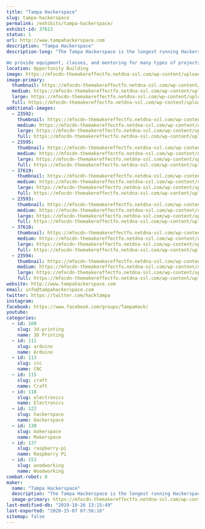 ```yaml
---
title: "Tampa Hackerspace"
slug: tampa-hackerspace
permalink: /exhibits/tampa-hackerspace/
exhibit-id: 37613
status: 1
url: http://www.tampahackerspace.com
description: "Tampa Hackerspace"
description-long: "The Tampa Hackerspace is the longest running Hackerspace/Makerspace in the Greater Tampa Bay Area.  We have a vast array of tools including but not limited to: 3D Printers, Laser Cutters, 4x8 Shopbot, Machine Shop, Wood Shop and more, so please come check out our booth and talk to our members!  

We provide equipment, classes, and mentoring for many types of projects. Some of the projects our members work on: aquaponics, robotics, Arduino, Raspberry Pi, Internet of Things (IoT), electronics, ham / amateur radio, wearable electronics, home automation, microcontrollers, quadcopters, satellites, metal machining, Bitcoin and other alternate exchanges, computer security, photography, sewing, remote controlled aircraft, LED lighting, cosplay, steampunk, video and arcade gaming, 3D printing, art, etc."
location: Opportunity Building
image: https://mfocdn-themakereffectfo.netdna-ssl.com/wp-content/uploads/2017/10/Tampa-Hackerspace-2048-Transparent-border-1024x1024.png
image-primary:
  thumbnail: https://mfocdn-themakereffectfo.netdna-ssl.com/wp-content/uploads/2017/10/Tampa-Hackerspace-2048-Transparent-border-150x150.png
  medium: https://mfocdn-themakereffectfo.netdna-ssl.com/wp-content/uploads/2017/10/Tampa-Hackerspace-2048-Transparent-border-300x300.png
  large: https://mfocdn-themakereffectfo.netdna-ssl.com/wp-content/uploads/2017/10/Tampa-Hackerspace-2048-Transparent-border-1024x1024.png
  full: https://mfocdn-themakereffectfo.netdna-ssl.com/wp-content/uploads/2017/10/Tampa-Hackerspace-2048-Transparent-border.png
additional-images:
  - 23592:
    thumbnail: https://mfocdn-themakereffectfo.netdna-ssl.com/wp-content/uploads/2017/10/IMG_20151010_163100-150x150.jpg
    medium: https://mfocdn-themakereffectfo.netdna-ssl.com/wp-content/uploads/2017/10/IMG_20151010_163100-300x225.jpg
    large: https://mfocdn-themakereffectfo.netdna-ssl.com/wp-content/uploads/2017/10/IMG_20151010_163100-1024x768.jpg
    full: https://mfocdn-themakereffectfo.netdna-ssl.com/wp-content/uploads/2017/10/IMG_20151010_163100.jpg
  - 23595:
    thumbnail: https://mfocdn-themakereffectfo.netdna-ssl.com/wp-content/uploads/2017/10/IMG_20151010_162925-150x150.jpg
    medium: https://mfocdn-themakereffectfo.netdna-ssl.com/wp-content/uploads/2017/10/IMG_20151010_162925-225x300.jpg
    large: https://mfocdn-themakereffectfo.netdna-ssl.com/wp-content/uploads/2017/10/IMG_20151010_162925-768x1024.jpg
    full: https://mfocdn-themakereffectfo.netdna-ssl.com/wp-content/uploads/2017/10/IMG_20151010_162925.jpg
  - 37619:
    thumbnail: https://mfocdn-themakereffectfo.netdna-ssl.com/wp-content/uploads/2019/09/IMG_20190206_212945-150x150.jpg
    medium: https://mfocdn-themakereffectfo.netdna-ssl.com/wp-content/uploads/2019/09/IMG_20190206_212945-300x225.jpg
    large: https://mfocdn-themakereffectfo.netdna-ssl.com/wp-content/uploads/2019/09/IMG_20190206_212945-1024x768.jpg
    full: https://mfocdn-themakereffectfo.netdna-ssl.com/wp-content/uploads/2019/09/IMG_20190206_212945.jpg
  - 23593:
    thumbnail: https://mfocdn-themakereffectfo.netdna-ssl.com/wp-content/uploads/2017/10/IMG_20141104_204151-150x150.jpg
    medium: https://mfocdn-themakereffectfo.netdna-ssl.com/wp-content/uploads/2017/10/IMG_20141104_204151-300x225.jpg
    large: https://mfocdn-themakereffectfo.netdna-ssl.com/wp-content/uploads/2017/10/IMG_20141104_204151-1024x768.jpg
    full: https://mfocdn-themakereffectfo.netdna-ssl.com/wp-content/uploads/2017/10/IMG_20141104_204151.jpg
  - 37618:
    thumbnail: https://mfocdn-themakereffectfo.netdna-ssl.com/wp-content/uploads/2019/09/IMG_20160918_132826-150x150.jpg
    medium: https://mfocdn-themakereffectfo.netdna-ssl.com/wp-content/uploads/2019/09/IMG_20160918_132826-300x225.jpg
    large: https://mfocdn-themakereffectfo.netdna-ssl.com/wp-content/uploads/2019/09/IMG_20160918_132826-1024x768.jpg
    full: https://mfocdn-themakereffectfo.netdna-ssl.com/wp-content/uploads/2019/09/IMG_20160918_132826.jpg
  - 23594:
    thumbnail: https://mfocdn-themakereffectfo.netdna-ssl.com/wp-content/uploads/2017/10/IMG_20141104_223303-150x150.jpg
    medium: https://mfocdn-themakereffectfo.netdna-ssl.com/wp-content/uploads/2017/10/IMG_20141104_223303-300x225.jpg
    large: https://mfocdn-themakereffectfo.netdna-ssl.com/wp-content/uploads/2017/10/IMG_20141104_223303-1024x768.jpg
    full: https://mfocdn-themakereffectfo.netdna-ssl.com/wp-content/uploads/2017/10/IMG_20141104_223303.jpg
website: http://www.tampahackerspace.com
email: info@tampahackerspace.com
twitter: https://twitter.com/hacktampa
instagram: 
facebook: https://www.facebook.com/groups/TampaHack/
youtube: 
categories:
  - id: 108
    slug: 3d-printing
    name: 3D Printing
  - id: 111
    slug: arduino
    name: Arduino
  - id: 113
    slug: cnc
    name: CNC
  - id: 115
    slug: craft
    name: Craft
  - id: 118
    slug: electronics
    name: Electronics
  - id: 122
    slug: hackerspace
    name: Hackerspace
  - id: 130
    slug: makerspace
    name: Makerspace
  - id: 137
    slug: raspberry-pi
    name: Raspberry Pi
  - id: 153
    slug: woodworking
    name: Woodworking
combat-robot: 0
maker:
  name: "Tampa Hackerspace"
  description: "The Tampa Hackerspace is the longest running Hackerspace/Makerspace in the Greater Tampa Bay Area. We have a vast array of tools including but not limited to: 3D Printers, Laser Cutters, 4x8 Shopbot, and our lastest tools include Full CNC Controlled Milling machine ( Tormach Personnel 700 ) so please come check out our booth and talk to our members!"
  image-primary: https://mfocdn-themakereffectfo.netdna-ssl.com/wp-content/uploads/2015/08/Tampa-Hackerspace-2048-Transparent-border-300x300.png
last-modified-db: "2019-10-26 13:15:49"
last-exported: "2020-15-07 07:56:16"
sitemap: false
---
```

